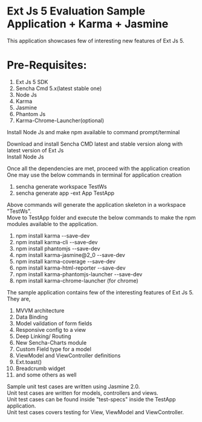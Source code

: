 Ext Js 5 Evaluation Sample Application + Karma + Jasmine
=========================================================
This application showcases few of interesting new features of Ext Js 5.<br>

Pre-Requisites:
================
<ol>
<li>Ext Js 5 SDK</li>
<li>Sencha Cmd 5.x(latest stable one)</li>
<li>Node Js</li>
<li>Karma</li>
<li>Jasmine</li>
<li>Phantom Js</li>
<li>Karma-Chrome-Launcher(optional)</li>
</ol>

Install Node Js and make npm available to command prompt/terminal<br>

Download and install Sencha CMD latest and stable version along with latest version of Ext Js<br>
Install Node Js<br>

Once all the dependencies are met, proceed with the application creation<br>
One may use the below commands in terminal for application creation<br>
<ol>
<li>sencha generate workspace TestWs</li>
<li>sencha generate app -ext App TestApp </li>
</ol>

Above commands will generate the application skeleton in a workspace "TestWs".<br>
Move to TestApp folder and execute the below commands to make the npm modules available to the application.
<ol>
<li>npm install karma --save-dev</li>
<li>npm install karma-cli --save-dev</li>
<li>npm install phantomjs --save-dev</li>
<li>npm install karma-jasmine@2_0 --save-dev</li>
<li>npm install karma-coverage --save-dev</li>
<li>npm install karma-html-reporter --save-dev</li>
<li>npm install karma-phantomjs-launcher --save-dev</li>
<li>npm install karma-chrome-launcher (for chrome)</li>
</ol>

The sample application contains few of the interesting features of Ext Js 5. They are,
<ol>
<li>MVVM architecture </li>
<li>Data Binding</li>
<li>Model vaildation of form fields</li>
<li>Responsive config to a view </li>
<li>Deep Linking/ Routing </li>
<li>New Sencha-Charts module</li>
<li>Custom Field type for a model</li>
<li>ViewModel and ViewController definitions </li>
<li>Ext.toast() </li>
<li>Breadcrumb widget </li>
<li> and some others as well </li>
</ol>

Sample unit test cases are written using Jasmine 2.0. <br>
Unit test cases are written for models, controllers and views.<br>
Unit test cases can be found inside "test-specs" inside the TestApp application.<br>
Unit test cases covers testing for View, ViewModel and ViewController.<br>

